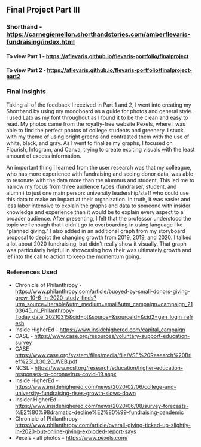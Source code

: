 ## Final Project Part III

### Shorthand - https://carnegiemellon.shorthandstories.com/amberflevaris-fundraising/index.html

#### To view Part 1 - https://aflevaris.github.io/flevaris-portfolio/finalproject
#### To view Part 2 - https://aflevaris.github.io/flevaris-portfolio/finalproject-part2


### Final Insights 
Taking all of the feedback I received in Part 1 and 2, I went into creating my Shorthand by using my moodboard as a guide for photos and general style. I used Lato as my font throughout as I found it to be the clean and easy to read. My photos came from the royalty-free website Pexels, where I was able to find the perfect photos of college students and greenery. I stuck with my theme of using bright greens and contrasted them with the use of white, black, and gray. As I went to finalize my graphs, I focused on Flourish, Infogram, and Canva, trying to create exciting visuals with the least amount of excess information.  

An important thing I learned from the user research was that my colleague, who has more experience with fundraising and seeing donor data, was able to resonate with the data more than the alumnus and student. This led me to narrow my focus from three audience types (fundraiser, student, and alumni) to just one main person: university leadership/staff who could use this data to make an impact at their organization. In truth, it was easier and less labor intensive to explain the graphs and data to someone with insider knowledge and experience than it would be to explain every aspect to a broader audience. After presenting, I felt that the professor understood the topic well enough that I didn't go to overboarding in using language like "planned giving." I also added in an additional graph from my storyboard proposal to depict the changing growth from 2019, 2019, and 2020. I talked a lot about 2020 fundraising, but didn't really show it visually. That graph was particularly helpful in showcasing how their was ultimately growth and lef into the call to action to keep the momentum going. 

### References Used 

* Chronicle of Philanthropy - https://www.philanthropy.com/article/buoyed-by-small-donors-giving-grew-10-6-in-2020-study-finds?utm_source=Iterable&utm_medium=email&utm_campaign=campaign_2103645_nl_Philanthropy-Today_date_20210315&cid=pt&source=&sourceId=&cid2=gen_login_refresh
* Inside HigherEd - https://www.insidehighered.com/capital_campaign
* CASE - https://www.case.org/resources/voluntary-support-education-survey
* CASE - https://www.case.org/system/files/media/file/VSE%20Research%20Brief%231_1.30.20_WEB.pdf
* NCSL - https://www.ncsl.org/research/education/higher-education-responses-to-coronavirus-covid-19.aspx
* Inside HigherEd - https://www.insidehighered.com/news/2020/02/06/college-and-university-fundraising-rises-growth-slows-down
* Insider HigherEd - https://www.insidehighered.com/news/2020/06/08/survey-forecasts-%E2%80%98dramatic-decline%E2%80%99-fundraising-pandemic
* Chronicle of Philanthropy - https://www.philanthropy.com/article/overall-giving-ticked-up-slightly-in-2020-but-online-giving-exploded-report-says
* Pexels - all photos - https://www.pexels.com/
